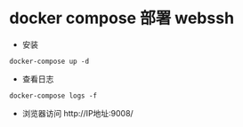 # docker compose 部署 webssh

- 安装
```
docker-compose up -d
```

- 查看日志
```
docker-compose logs -f
```

- 浏览器访问 http://IP地址:9008/
